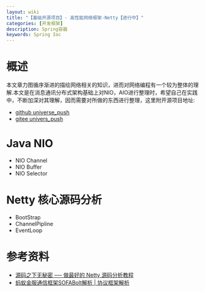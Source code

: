 ```yaml
---
layout: wiki
title: "【基础开源项目】- 高性能网络框架-Netty【进行中】"
categories: [开发框架]
description: Spring容器
keywords: Spring Ioc
---
```


# 概述
本文章力图循序渐进的描绘网络相关的知识，进而对网络编程有一个较为整体的理解.本文是在消息通讯分布式架构基础上对NIO，AIO进行整理时，希望自己在实践中，不断加深对其理解，因而需要对所做的东西进行整理，这里附开源项目地址:
* [github universe_push](https://github.com/comsince/universe_push)
* [gitee univers_push](https://gitee.com/comsince/universe_push)
# Java NIO

* NIO Channel
* NIO Buffer
* NIO Selector

# Netty 核心源码分析

* BootStrap
* ChannelPipline
* EventLoop


# 参考资料

* [源码之下无秘密 ── 做最好的 Netty 源码分析教程](https://segmentfault.com/a/1190000007282628)
* [蚂蚁金服通信框架SOFABolt解析 | 协议框架解析](https://www.sofastack.tech/posts/2018-12-06-01)